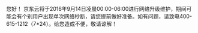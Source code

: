 您好！ 京东云将于2016年9月14日凌晨00:00-06:00进行网络升级维护，期间可能会有个别用户出现单次网络秒断，请您提前做好准备。如有问题，请致电400-615-1212（7*24）。给您造成不便，敬请谅解！
